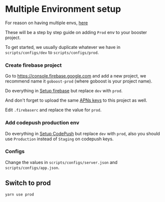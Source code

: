 # Multiple Environment setup

For reason on having multiple envs, [here](https://reily.app/posts/2019-03-07/firebase-env-switching/)

These will be a step by step guide on adding `Prod` env to your booster project.

To get started, we usually duplicate whatever we have in `scripts/configs/dev` to `scripts/configs/prod`.

### Create firebase project

Go to https://console.firebase.google.com and add a new project, we recommend name it `goboost-prod`
(where goboost is your project name).

Do everything in [Setup firebase](../firebase-configure.md) but replace `dev` with `prod`.

And don't forget to upload the same [APNs keys](internal-distribution.md#enable-push-notifications) to this project as well.

Edit `.firebaserc` and replace the value for `prod`.

### Add codepush production env

Do everything in [Setup CodePush](codepush.md) but replace `dev` with `prod`,
also you should use `Production` instead of `Staging` on codepush keys.

### Configs

Change the values in `scripts/configs/server.json` and `scripts/configs/app.json`.

## Switch to prod

```bash
yarn use prod
```
